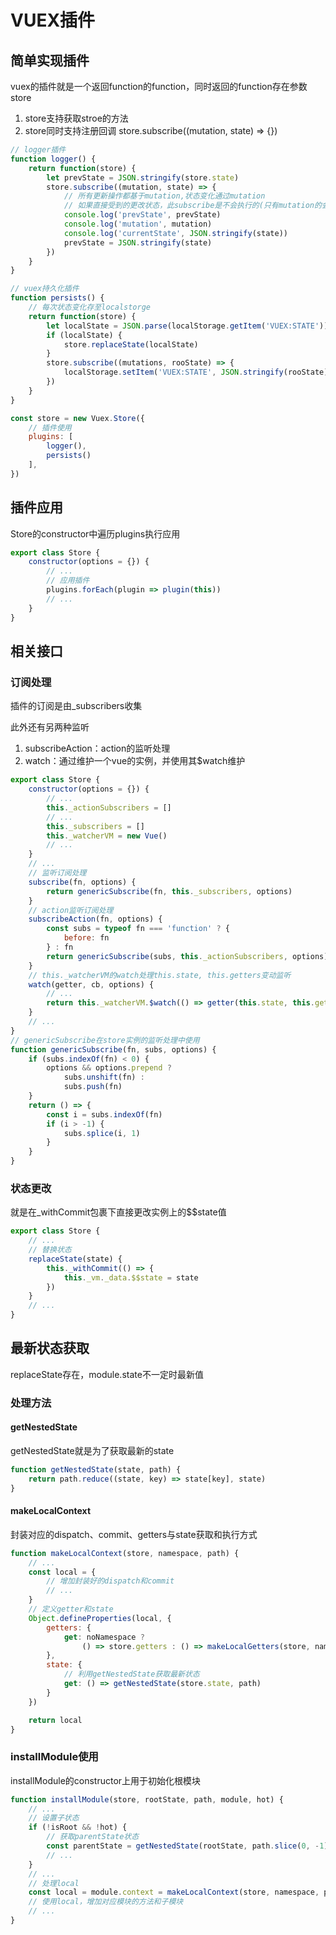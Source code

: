 # VUEX插件

## 简单实现插件

vuex的插件就是一个返回function的function，同时返回的function存在参数store

1. store支持获取stroe的方法
2. store同时支持注册回调  store.subscribe((mutation, state) => {})

```js
// logger插件
function logger() {
    return function(store) {
        let prevState = JSON.stringify(store.state)
        store.subscribe((mutation, state) => {
            // 所有更新操作都基于mutation,状态变化通过mutation
            // 如果直接受到的更改状态，此subscribe是不会执行的(只有mutation的会触发通知)
            console.log('prevState', prevState)
            console.log('mutation', mutation)
            console.log('currentState', JSON.stringify(state))
            prevState = JSON.stringify(state)
        })
    }
}

// vuex持久化插件
function persists() {
    // 每次状态变化存至localstorge
    return function(store) {
        let localState = JSON.parse(localStorage.getItem('VUEX:STATE'))
        if (localState) {
            store.replaceState(localState)
        }
        store.subscribe((mutations, rooState) => {
            localStorage.setItem('VUEX:STATE', JSON.stringify(rooState))
        })
    }
}

const store = new Vuex.Store({
    // 插件使用
    plugins: [
        logger(),
        persists()
    ],
})
```

## 插件应用

Store的constructor中遍历plugins执行应用

```js
export class Store {
    constructor(options = {}) {
        // ...
        // 应用插件
        plugins.forEach(plugin => plugin(this))
        // ...
    }
}
```

## 相关接口

### 订阅处理

插件的订阅是由_subscribers收集

此外还有另两种监听

1. subscribeAction：action的监听处理
2. watch：通过维护一个vue的实例，并使用其$watch维护

```js
export class Store {
    constructor(options = {}) {
        // ...
        this._actionSubscribers = []
        // ...
        this._subscribers = []
        this._watcherVM = new Vue()
        // ...
    }
    // ...
    // 监听订阅处理
    subscribe(fn, options) {
        return genericSubscribe(fn, this._subscribers, options)
    }
    // action监听订阅处理
    subscribeAction(fn, options) {
        const subs = typeof fn === 'function' ? {
            before: fn
        } : fn
        return genericSubscribe(subs, this._actionSubscribers, options)
    }
    // this._watcherVM的watch处理this.state, this.getters变动监听
    watch(getter, cb, options) {
        // ...
        return this._watcherVM.$watch(() => getter(this.state, this.getters), cb, options)
    }
    // ...
}
// genericSubscribe在store实例的监听处理中使用
function genericSubscribe(fn, subs, options) {
    if (subs.indexOf(fn) < 0) {
        options && options.prepend ?
            subs.unshift(fn) :
            subs.push(fn)
    }
    return () => {
        const i = subs.indexOf(fn)
        if (i > -1) {
            subs.splice(i, 1)
        }
    }
}
```

### 状态更改

就是在_withCommit包裹下直接更改实例上的$$state值

```js
export class Store {
    // ...
    // 替换状态
    replaceState(state) {
        this._withCommit(() => {
            this._vm._data.$$state = state
        })
    }
    // ...
}
```

## 最新状态获取

replaceState存在，module.state不一定时最新值

### 处理方法

#### getNestedState

getNestedState就是为了获取最新的state

```js
function getNestedState(state, path) {
    return path.reduce((state, key) => state[key], state)
}
```

#### makeLocalContext

封装对应的dispatch、commit、getters与state获取和执行方式

```js
function makeLocalContext(store, namespace, path) {
    // ...
    const local = {
        // 增加封装好的dispatch和commit
        // ...
    }
    // 定义getter和state
    Object.defineProperties(local, {
        getters: {
            get: noNamespace ?
                () => store.getters : () => makeLocalGetters(store, namespace)
        },
        state: {
            // 利用getNestedState获取最新状态
            get: () => getNestedState(store.state, path)
        }
    })

    return local
}
```

### installModule使用

installModule的constructor上用于初始化根模块

```js
function installModule(store, rootState, path, module, hot) {
    // ...
    // 设置子状态
    if (!isRoot && !hot) {
        // 获取parentState状态
        const parentState = getNestedState(rootState, path.slice(0, -1))
        // ...
    }
    // ...
    // 处理local
    const local = module.context = makeLocalContext(store, namespace, path)
    // 使用local，增加对应模块的方法和子模块
    // ...
}
```
